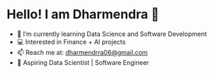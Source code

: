 # Hello! I am Dharmendra 👋

- 🌱 I’m currently learning Data Science and Software Development
- 💻 Interested in Finance + AI projects
- 📫 Reach me at: dharmendrra06@gmail.com
- 🚀 Aspiring Data Scientist | Software Engineer
<!--
**Dharmendra-07/Dharmendra-07** is a ✨ _special_ ✨ repository because its `README.md` (this file) appears on your GitHub profile.

Here are some ideas to get you started:

- 🔭 I’m currently working on ...
- 🌱 I’m currently learning ...
- 👯 I’m looking to collaborate on ...
- 🤔 I’m looking for help with ...
- 💬 Ask me about ...
- 📫 How to reach me: ...
- 😄 Pronouns: ...
- ⚡ Fun fact: ...
-->
